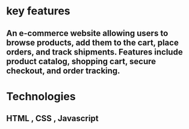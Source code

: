 

# key  features 
 
 ## An e-commerce website allowing users to browse products, add them to the cart, place orders, and track   shipments. Features include product catalog, shopping cart, secure checkout, and order tracking.

 # Technologies 

## HTML , CSS , Javascript 

